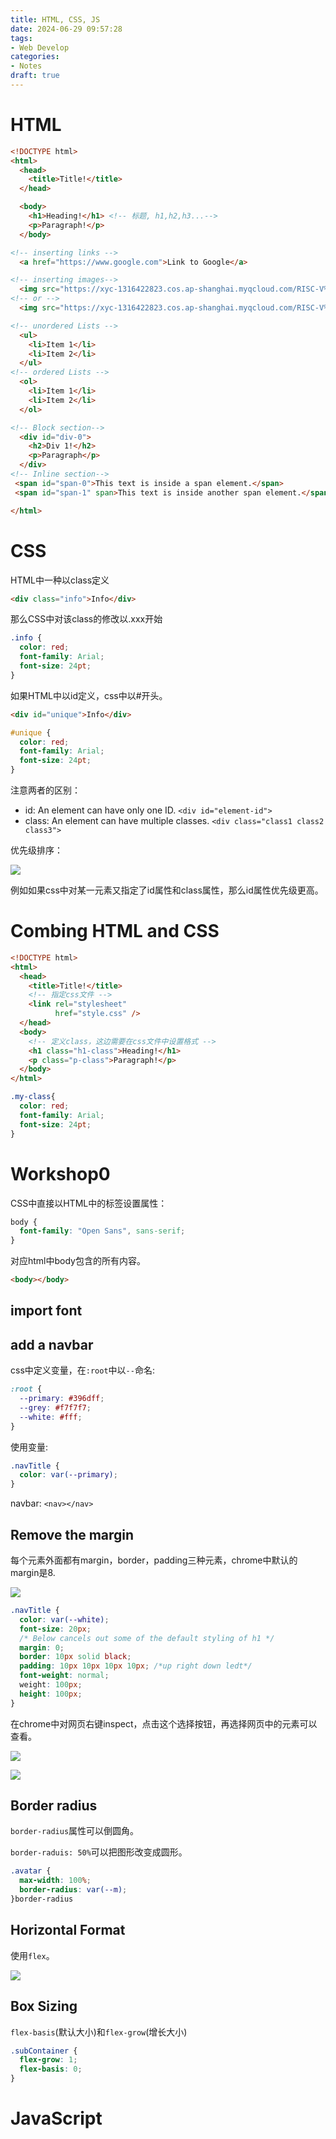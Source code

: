 ```yaml
---
title: HTML, CSS, JS
date: 2024-06-29 09:57:28
tags:
- Web Develop
categories:
- Notes
draft: true
---
```


# HTML

```html
<!DOCTYPE html>
<html>
  <head>
    <title>Title!</title>
  </head>

  <body>
    <h1>Heading!</h1> <!-- 标题, h1,h2,h3...-->
    <p>Paragraph!</p>
  </body>

<!-- inserting links -->
  <a href="https://www.google.com">Link to Google</a>

<!-- inserting images-->
  <img src="https://xyc-1316422823.cos.ap-shanghai.myqcloud.com/RISC-V%E4%B8%AD%E6%96%87%E6%89%8B%E5%86%8C/10.5.png"></img>
<!-- or -->
  <img src="https://xyc-1316422823.cos.ap-shanghai.myqcloud.com/RISC-V%E4%B8%AD%E6%96%87%E6%89%8B%E5%86%8C/10.5.png"/>

<!-- unordered Lists -->
  <ul>
    <li>Item 1</li>
    <li>Item 2</li>
  </ul>
<!-- ordered Lists -->
  <ol>
    <li>Item 1</li>
    <li>Item 2</li>
  </ol>

<!-- Block section-->
  <div id="div-0">
    <h2>Div 1!</h2>
    <p>Paragraph</p>
  </div>
<!-- Inline section-->
 <span id="span-0">This text is inside a span element.</span>
 <span id="span-1" span>This text is inside another span element.</span>

</html>
```

# CSS

HTML中一种以class定义

```html
<div class="info">Info</div>
```

那么CSS中对该class的修改以.xxx开始

```CSS
.info {
  color: red;
  font-family: Arial;
  font-size: 24pt;
}
```

如果HTML中以id定义，css中以#开头。

```html
<div id="unique">Info</div>
```

```CSS
#unique {
  color: red;
  font-family: Arial;
  font-size: 24pt;
}
```

注意两者的区别：

- id: An element can have only one ID. `<div id="element-id">`
- class: An element can have multiple classes. `<div class="class1 class2 class3">`

优先级排序：

![](https://xyc-1316422823.cos.ap-shanghai.myqcloud.com/20240629103026.png)

例如如果css中对某一元素又指定了id属性和class属性，那么id属性优先级更高。

# Combing HTML and CSS

```html
<!DOCTYPE html>
<html>
  <head>
    <title>Title!</title>
    <!-- 指定css文件 -->
    <link rel="stylesheet"
          href="style.css" />
  </head>
  <body>
    <!-- 定义class，这边需要在css文件中设置格式 -->
    <h1 class="h1-class">Heading!</h1>
    <p class="p-class">Paragraph!</p>
  </body>
</html>
```

```css
.my-class{
  color: red;
  font-family: Arial;
  font-size: 24pt;
}
```

# Workshop0

CSS中直接以HTML中的标签设置属性：

```css
body {
  font-family: "Open Sans", sans-serif;
}
```

对应html中body包含的所有内容。

```html
<body></body>
```

## import font

## add a navbar

css中定义变量，在`:root`中以`--`命名:

```css
:root {
  --primary: #396dff;
  --grey: #f7f7f7;
  --white: #fff;
}
```

使用变量:

```css
.navTitle {
  color: var(--primary);
}
```

navbar: `<nav></nav>`

## Remove the margin

每个元素外面都有margin，border，padding三种元素，chrome中默认的margin是8.

![](https://xyc-1316422823.cos.ap-shanghai.myqcloud.com/20240630140432.png)

```css
.navTitle {
  color: var(--white);
  font-size: 20px;
  /* Below cancels out some of the default styling of h1 */
  margin: 0;
  border: 10px solid black;
  padding: 10px 10px 10px 10px; /*up right down ledt*/
  font-weight: normal;
  weight: 100px;
  height: 100px;
}
```

在chrome中对网页右键inspect，点击这个选择按钮，再选择网页中的元素可以查看。

![](https://xyc-1316422823.cos.ap-shanghai.myqcloud.com/20240630144344.png)

![](https://xyc-1316422823.cos.ap-shanghai.myqcloud.com/20240630144312.png)

## Border radius

`border-radius`属性可以倒圆角。

`border-raduis: 50%`可以把图形改变成圆形。

```css
.avatar {
  max-width: 100%;
  border-radius: var(--m);
}border-radius
```

## Horizontal Format

使用`flex`。

![](https://xyc-1316422823.cos.ap-shanghai.myqcloud.com/20240630152920.png)

## Box Sizing

`flex-basis`(默认大小)和`flex-grow`(增长大小)

```css
.subContainer {
  flex-grow: 1;
  flex-basis: 0;
}
```

# JavaScript
